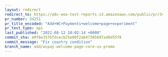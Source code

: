 ```yaml
---
layout: redirect
redirect_to: https://a8c-woo-test-reports.s3.amazonaws.com/public/pr/34251/api/index.html
pr_number: 34251
pr_title_encoded: "Add+WC+Payments+welcome+page+experiment"
pr_test_type: api
last_published: "2022-08-12 10:02:14 +0000"
commit_sha: e0f6e357bfdcecb25e08f2ab47385687a40d55f8
commit_message: "Fix country condition"
branch_name: add/wcpay-welcome-page-core-us-promo
---
```

